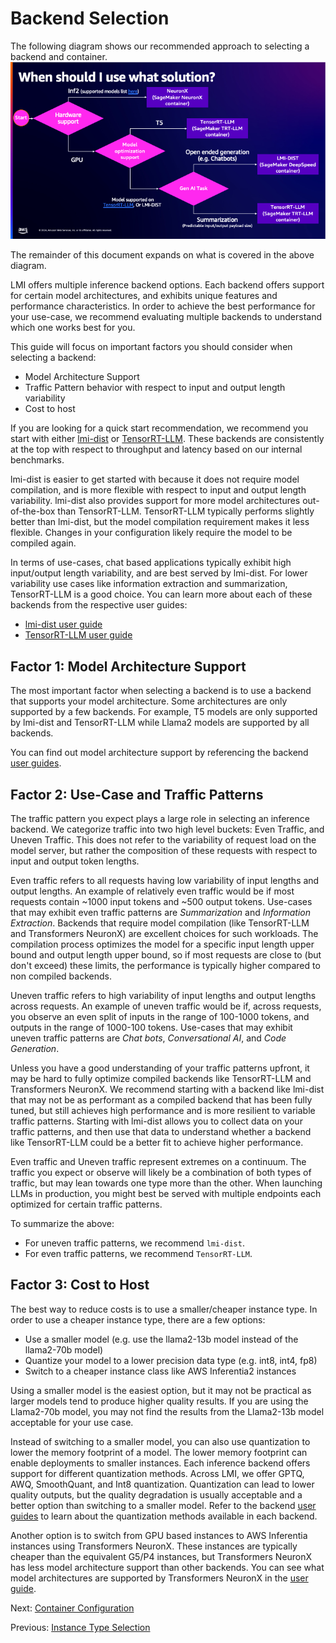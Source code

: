 # Backend Selection

The following diagram shows our recommended approach to selecting a backend and container.
![container_selection](../imgs/container-selection.png)

The remainder of this document expands on what is covered in the above diagram.

LMI offers multiple inference backend options.
Each backend offers support for certain model architectures, and exhibits unique features and performance characteristics.
In order to achieve the best performance for your use-case, we recommend evaluating multiple backends to understand which one works best for you.

This guide will focus on important factors you should consider when selecting a backend:

* Model Architecture Support
* Traffic Pattern behavior with respect to input and output length variability
* Cost to host 

If you are looking for a quick start recommendation, we recommend you start with either [lmi-dist](../user_guides/lmi-dist_user_guide.md) or [TensorRT-LLM](../user_guides/trt_llm_user_guide.md).
These backends are consistently at the top with respect to throughput and latency based on our internal benchmarks.

lmi-dist is easier to get started with because it does not require model compilation, and is more flexible with respect to input and output length variability.
lmi-dist also provides support for more model architectures out-of-the-box than TensorRT-LLM.
TensorRT-LLM typically performs slightly better than lmi-dist, but the model compilation requirement makes it less flexible. Changes in your configuration likely require the model to be compiled again. 

In terms of use-cases, chat based applications typically exhibit high input/output length variability, and are best served by lmi-dist.
For lower variability use cases like information extraction and summarization, TensorRT-LLM is a good choice.
You can learn more about each of these backends from the respective user guides:

* [lmi-dist user guide](../user_guides/lmi-dist_user_guide.md)
* [TensorRT-LLM user guide](../user_guides/trt_llm_user_guide.md)


## Factor 1: Model Architecture Support

The most important factor when selecting a backend is to use a backend that supports your model architecture.
Some architectures are only supported by a few backends. For example, T5 models are only supported by lmi-dist and TensorRT-LLM while Llama2 models are supported by all backends.

You can find out model architecture support by referencing the backend [user guides](../user_guides/README.md).

## Factor 2: Use-Case and Traffic Patterns

The traffic pattern you expect plays a large role in selecting an inference backend.
We categorize traffic into two high level buckets: Even Traffic, and Uneven Traffic.
This does not refer to the variability of request load on the model server, but rather the composition of these requests with respect to input and output token lengths.

Even traffic refers to all requests having low variability of input lengths and output lengths.
An example of relatively even traffic would be if most requests contain ~1000 input tokens and ~500 output tokens.
Use-cases that may exhibit even traffic patterns are *Summarization* and *Information Extraction*.
Backends that require model compilation (like TensorRT-LLM and Transformers NeuronX) are excellent choices for such workloads.
The compilation process optimizes the model for a specific input length upper bound and output length upper bound, so if most requests are close to (but don't exceed) these limits, the performance is typically higher compared to non compiled backends.

Uneven traffic refers to high variability of input lengths and output lengths across requests.
An example of uneven traffic would be if, across requests, you observe an even split of inputs in the range of 100-1000 tokens, and outputs in the range of 1000-100 tokens.
Use-cases that may exhibit uneven traffic patterns are *Chat bots*, *Conversational AI*, and *Code Generation*.

Unless you have a good understanding of your traffic patterns upfront, it may be hard to fully optimize compiled backends like TensorRT-LLM and Transformers NeuronX.
We recommend starting with a backend like lmi-dist that may not be as performant as a compiled backend that has been fully tuned, but still achieves high performance and is more resilient to variable traffic patterns.
Starting with lmi-dist allows you to collect data on your traffic patterns, and then use that data to understand whether a backend like TensorRT-LLM could be a better fit to achieve higher performance.

Even traffic and Uneven traffic represent extremes on a continuum.
The traffic you expect or observe will likely be a combination of both types of traffic, but may lean towards one type more than the other.
When launching LLMs in production, you might best be served with multiple endpoints each optimized for certain traffic patterns.

To summarize the above:

* For uneven traffic patterns, we recommend `lmi-dist`. 
* For even traffic patterns, we recommend `TensorRT-LLM`. 

## Factor 3: Cost to Host

The best way to reduce costs is to use a smaller/cheaper instance type.
In order to use a cheaper instance type, there are a few options:

* Use a smaller model (e.g. use the llama2-13b model instead of the llama2-70b model)
* Quantize your model to a lower precision data type (e.g. int8, int4, fp8)
* Switch to a cheaper instance class like AWS Inferentia2 instances

Using a smaller model is the easiest option, but it may not be practical as larger models tend to produce higher quality results.
If you are using the Llama2-70b model, you may not find the results from the Llama2-13b model acceptable for your use case.

Instead of switching to a smaller model, you can also use quantization to lower the memory footprint of a model.
The lower memory footprint can enable deployments to smaller instances.
Each inference backend offers support for different quantization methods.
Across LMI, we offer GPTQ, AWQ, SmoothQuant, and Int8 quantization.
Quantization can lead to lower quality outputs, but the quality degradation is usually acceptable and a better option than switching to a smaller model.
Refer to the backend [user guides](../user_guides/README.md) to learn about the quantization methods available in each backend.

Another option is to switch from GPU based instances to AWS Inferentia instances using Transformers NeuronX.
These instances are typically cheaper than the equivalent G5/P4 instances, but Transformers NeuronX has less model architecture support than other backends.
You can see what model architectures are supported by Transformers NeuronX in the [user guide](../user_guides/tnx_user_guide.md).

Next: [Container Configuration](configurations.md)

Previous: [Instance Type Selection](instance-type-selection.md)